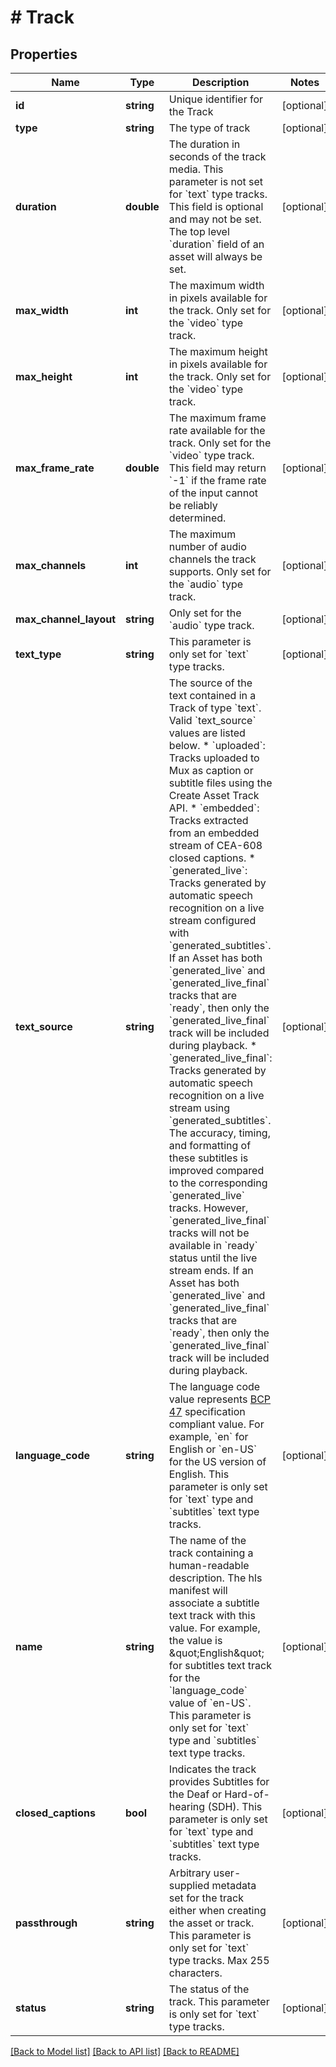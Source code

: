 # # Track

## Properties

Name | Type | Description | Notes
------------ | ------------- | ------------- | -------------
**id** | **string** | Unique identifier for the Track | [optional]
**type** | **string** | The type of track | [optional]
**duration** | **double** | The duration in seconds of the track media. This parameter is not set for &#x60;text&#x60; type tracks. This field is optional and may not be set. The top level &#x60;duration&#x60; field of an asset will always be set. | [optional]
**max_width** | **int** | The maximum width in pixels available for the track. Only set for the &#x60;video&#x60; type track. | [optional]
**max_height** | **int** | The maximum height in pixels available for the track. Only set for the &#x60;video&#x60; type track. | [optional]
**max_frame_rate** | **double** | The maximum frame rate available for the track. Only set for the &#x60;video&#x60; type track. This field may return &#x60;-1&#x60; if the frame rate of the input cannot be reliably determined. | [optional]
**max_channels** | **int** | The maximum number of audio channels the track supports. Only set for the &#x60;audio&#x60; type track. | [optional]
**max_channel_layout** | **string** | Only set for the &#x60;audio&#x60; type track. | [optional]
**text_type** | **string** | This parameter is only set for &#x60;text&#x60; type tracks. | [optional]
**text_source** | **string** | The source of the text contained in a Track of type &#x60;text&#x60;. Valid &#x60;text_source&#x60; values are listed below. * &#x60;uploaded&#x60;: Tracks uploaded to Mux as caption or subtitle files using the Create Asset Track API. * &#x60;embedded&#x60;: Tracks extracted from an embedded stream of CEA-608 closed captions. * &#x60;generated_live&#x60;: Tracks generated by automatic speech recognition on a live stream configured with &#x60;generated_subtitles&#x60;. If an Asset has both &#x60;generated_live&#x60; and &#x60;generated_live_final&#x60; tracks that are &#x60;ready&#x60;, then only the &#x60;generated_live_final&#x60; track will be included during playback. * &#x60;generated_live_final&#x60;: Tracks generated by automatic speech recognition on a live stream using &#x60;generated_subtitles&#x60;. The accuracy, timing, and formatting of these subtitles is improved compared to the corresponding &#x60;generated_live&#x60; tracks. However, &#x60;generated_live_final&#x60; tracks will not be available in &#x60;ready&#x60; status until the live stream ends. If an Asset has both &#x60;generated_live&#x60; and &#x60;generated_live_final&#x60; tracks that are &#x60;ready&#x60;, then only the &#x60;generated_live_final&#x60; track will be included during playback. | [optional]
**language_code** | **string** | The language code value represents [BCP 47](https://tools.ietf.org/html/bcp47) specification compliant value. For example, &#x60;en&#x60; for English or &#x60;en-US&#x60; for the US version of English. This parameter is only set for &#x60;text&#x60; type and &#x60;subtitles&#x60; text type tracks. | [optional]
**name** | **string** | The name of the track containing a human-readable description. The hls manifest will associate a subtitle text track with this value. For example, the value is \&quot;English\&quot; for subtitles text track for the &#x60;language_code&#x60; value of &#x60;en-US&#x60;. This parameter is only set for &#x60;text&#x60; type and &#x60;subtitles&#x60; text type tracks. | [optional]
**closed_captions** | **bool** | Indicates the track provides Subtitles for the Deaf or Hard-of-hearing (SDH). This parameter is only set for &#x60;text&#x60; type and &#x60;subtitles&#x60; text type tracks. | [optional]
**passthrough** | **string** | Arbitrary user-supplied metadata set for the track either when creating the asset or track. This parameter is only set for &#x60;text&#x60; type tracks. Max 255 characters. | [optional]
**status** | **string** | The status of the track. This parameter is only set for &#x60;text&#x60; type tracks. | [optional]

[[Back to Model list]](../../README.md#models) [[Back to API list]](../../README.md#endpoints) [[Back to README]](../../README.md)
